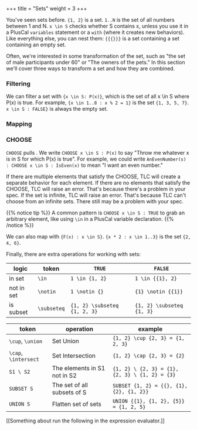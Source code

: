 +++
title = "Sets"
weight = 3
+++

You've seen sets before. `{1, 2}` is a set. `1..N` is the set of all numbers between 1 and N. `x \in S` checks whether S contains x, unless you use it in a PlusCal `variables` statement or a `with` (where it creates new behaviors). Like everything else, you can nest them: `{{{}}}` is a set containing a set containing an empty set.

Often, we're interested in some transformation of the set, such as "the set of male participants under 60" or "The owners of the pets." In this section we'll cover three ways to transform a set and how they are combined.

### Filtering

We can filter a set with `{x \in S: P(x)}`, which is the set of all x \in S where P(x) is true. For example, `{x \in 1..8 : x % 2 = 1}` is the set `{1, 3, 5, 7}`. `x \in S : FALSE}` is always the empty set.

### Mapping

### CHOOSE

`CHOOSE` pulls . We write `CHOOSE x \in S : P(x)` to say "Throw me whatever x is in S for which P(x) is true". For example, we could write `AnEvenNumber(s) : CHOOSE x \in S : IsEven(x)` to mean "I want an even number." 

If there are multiple elements that satisfy the CHOOSE, TLC will create a separate behavior for each element. If there are no elements that satisfy the CHOOSE, TLC will raise an error. That's because there's a problem in your spec. If the set is infinite, TLC will raise an error. That's because TLC can't choose from an infinite sets. There still may be a problem with your spec.

{{% notice tip %}}
A common pattern is `CHOOSE x \in S : TRUE` to grab an arbitrary element, like using `\in` in a PlusCal variable declaration.
{{% /notice %}}

We can also map with `{F(x) : x \in S}`. `{x * 2 : x \in 1..3}` is the set `{2, 4, 6}`.

Finally, there are extra operations for working with sets:

logic | token | `TRUE` | `FALSE`
------|--------|--------|--------
in set|  `\in` | `1 \in {1, 2}` | `1 \in {{1}, 2}` 
not in set | `\notin` | `1 \notin {}` | `{1} \notin {{1}}`
is subset | `\subseteq` | `{1, 2} \subseteq {1, 2, 3}` | `{1, 2} \subseteq {1, 3}`

token | operation | example
-------|-----------|--------
`\cup`, `\union` | Set Union | `{1, 2} \cup {2, 3} = {1, 2, 3}`
`\cap`, `\intersect` | Set Intersection | `{1, 2} \cap {2, 3} = {2}`
`S1 \ S2` | The elements in S1 not in S2 | `{1, 2} \ {2, 3} = {1}, {2, 3} \ {1, 2} = {3}`
`SUBSET S` | The set of all subsets of S | `SUBSET {1, 2} = {{}, {1}, {2}, {1, 2}}`
`UNION S` | Flatten set of sets | `UNION {{1}, {1, 2}, {5}} = {1, 2, 5}`

[[Something about run the following in the expression evaluator.]]
